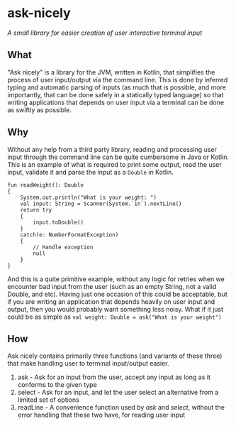 # ask-nicely
_A small library for easier creation of user interactive terminal input_

## What
"Ask nicely" is a library for the JVM, written in Kotlin, that simplifies the
process of user input/output via the command line. This is done by inferred typing and
automatic parsing of inputs (as much that is possible, and more importantly, that
can be done safely in a statically typed language) so that writing applications
that depends on user input via a terminal can be done as swiftly as possible.

## Why
Without any help from a third party library, reading and processing user input
through the command line can be quite cumbersome in Java or Kotlin.
This is an example of what is required to print some output, read the user input,
validate it and parse the input as a `Double` in Kotlin.

```
fun readWeight(): Double
{
    System.out.println("What is your weight: ")
    val input: String = Scanner(System.`in`).nextLine()
    return try
    {
        input.toDouble()
    }
    catch(e: NumberFormatException)
    {
        // Handle exception
        null
    }
}
```

And this is a quite primitive example, without any logic for retries when we
encounter bad input from the user (such as an empty String, not a valid Double, and etc).
Having just one occasion of this could be acceptable, but if you are writing an application
that depends heavily on user input and output, then you would probably want
something less noisy. What if it just could be as simple as
`val weight: Double = ask("What is your weight")`

## How

Ask nicely contains primarily three functions (and variants of these three) that
make handling user to terminal input/output easier.
1. ask - Ask for an input from the user, accept any input as long as it conforms to
the given type
2. select - Ask for an input, and let the user select an alternative from a limited
set of options
3. readLine - A convenience function used by _ask_ and _select_, without the 
error handling that these two have, for reading user input

